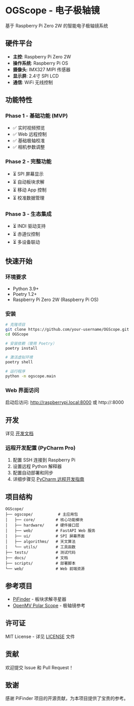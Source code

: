 # OGScope - 电子极轴镜

基于 Raspberry Pi Zero 2W 的智能电子极轴镜系统

## 硬件平台

- **主控**: Raspberry Pi Zero 2W
- **操作系统**: Raspberry Pi OS
- **摄像头**: IMX327 MIPI 传感器
- **显示屏**: 2.4寸 SPI LCD
- **通信**: WiFi 无线控制

## 功能特性

### Phase 1 - 基础功能 (MVP)
- ✅ 实时视频预览
- ✅ Web 远程控制
- ✅ 基础极轴校准
- ✅ 相机参数调整

### Phase 2 - 完整功能
- ⏳ SPI 屏幕显示
- ⏳ 自动板块求解
- ⏳ 移动 App 控制
- ⏳ 校准数据管理

### Phase 3 - 生态集成
- ⏳ INDI 驱动支持
- ⏳ 赤道仪控制
- ⏳ 多设备联动

## 快速开始

### 环境要求

- Python 3.9+
- Poetry 1.2+
- Raspberry Pi Zero 2W (Raspberry Pi OS)

### 安装

```bash
# 克隆项目
git clone https://github.com/your-username/OGScope.git
cd OGScope

# 安装依赖（使用 Poetry）
poetry install

# 激活虚拟环境
poetry shell

# 运行程序
python -m ogscope.main
```

### Web 界面访问

启动后访问: http://raspberrypi.local:8000 或 http://<IP>:8000

## 开发

详见 [开发文档](docs/development/README.md)

### 远程开发配置 (PyCharm Pro)

1. 配置 SSH 连接到 Raspberry Pi
2. 设置远程 Python 解释器
3. 配置自动部署和同步
4. 详细步骤见 [PyCharm 远程开发指南](docs/development/pycharm-remote.md)

## 项目结构

```
OGScope/
├── ogscope/           # 主应用包
│   ├── core/         # 核心功能模块
│   ├── hardware/     # 硬件接口层
│   ├── web/          # FastAPI Web 服务
│   ├── ui/           # SPI 屏幕界面
│   ├── algorithms/   # 天文算法
│   └── utils/        # 工具函数
├── tests/            # 测试代码
├── docs/             # 文档
├── scripts/          # 部署脚本
└── web/              # Web 前端资源
```

## 参考项目

- [PiFinder](https://github.com/brickbots/PiFinder) - 板块求解寻星器
- [OpenMV Polar Scope](https://frank26080115.github.io/OpenMV-Astrophotography-Gear/doc/Polar-Scope.html) - 极轴镜参考

## 许可证

MIT License - 详见 [LICENSE](LICENSE) 文件

## 贡献

欢迎提交 Issue 和 Pull Request！

## 致谢

感谢 PiFinder 项目的开源贡献，为本项目提供了宝贵的参考。
